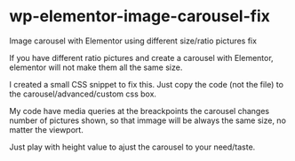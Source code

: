# wp-elementor-image-carousel-fix
Image carousel with Elementor using different size/ratio pictures fix

If you have different ratio pictures and create a carousel with Elementor, elementor will not make them all the same size.

I created a small CSS snippet to fix this. Just copy the code (not the file) to the carousel/advanced/custom css box.

My code have media queries at the breackpoints the carousel changes number of pictures shown, so that immage will be always the same size, no matter the viewport.

Just play with height value to ajust the carousel to your need/taste.
